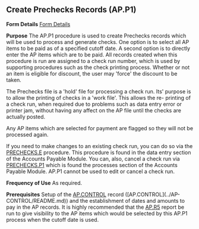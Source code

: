 ## Create Prechecks Records (AP.P1)
<PageHeader />

**Form Details**
[Form Details](../AP-P1-1/README.md)

**Purpose**
The AP.P1 procedure is used to create Prechecks records which will be used to
process and generate checks. One option is to select all AP items to be paid
as of a specified cutoff date. A second option is to directly enter the AP
items which are to be paid. All records created when this procedure is run are
assigned to a check run number, which is used by supporting procedures such as
the check printing process. Whether or not an item is eligible for discount,
the user may 'force' the discount to be taken.

The Prechecks file is a 'hold' file for processing a check run. Its' purpose
is to allow the printing of checks in a 'work file'. This allows the re-
printing of a check run, when required due to problems such as data entry
error or printer jam, without having any affect on the AP file until the
checks are actually posted.

Any AP items which are selected for payment are flagged so they will not be
processed again.

If you need to make changes to an existing check run, you can do so via the
[PRECHECKS.E](../PRECHECKS-E/README.md) procedure. This procedure is found in the data
entry section of the Accounts Payable Module. You can, also, cancel a check
run via [PRECHECKS.P1](../PRECHECKS-P1/README.md) which is found the processes section
of the Accounts Payable Module. AP.P1 cannot be used to edit or cancel a check
run.

**Frequency of Use**
As required.

**Prerequisites**
Setup of the [AP.CONTROL](../AP-CONTROL/README.md) record ([AP.CONTROL](../AP-
CONTROL/README.md)) and the establishment of dates and amounts to pay in the AP
records. It is highly recommended that the [AP.R5](../AP-R5/README.md) report be run to
give visibility to the AP items which would be selected by this AP.P1 process
when the cutoff date is used.

<badge text= "Version 8.10.57 " vertical="middle" />

<PageFooter />
